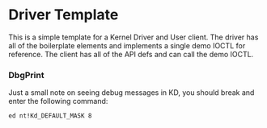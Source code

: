 # Driver Template

This is a simple template for a Kernel Driver and User client. The driver has all of the boilerplate elements and implements a single demo IOCTL for reference. The client has all of the API defs and can call the demo IOCTL.

### DbgPrint

Just a small note on seeing debug messages in KD, you should break and enter the following command:
```
ed nt!Kd_DEFAULT_MASK 8
```